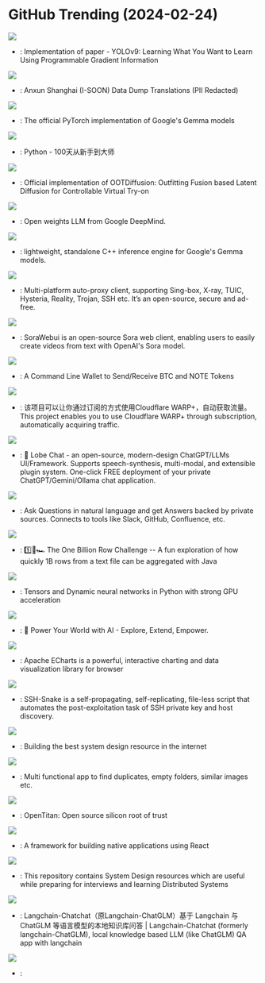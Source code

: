 # GitHub Trending (2024-02-24)

![](https://img.shields.io/badge/Python-New%20352-green?style=flat-square&logo=appveyor)
- [](https://github.comundefined): Implementation of paper - YOLOv9: Learning What You Want to Learn Using Programmable Gradient Information

![](https://img.shields.io/badge/none-New%2092-green?style=flat-square&logo=appveyor)
- [](https://github.comundefined): Anxun Shanghai (I-SOON) Data Dump Translations (PII Redacted)

![](https://img.shields.io/badge/Python-New%201-green?style=flat-square&logo=appveyor)
- [](https://github.comundefined): The official PyTorch implementation of Google's Gemma models

![](https://img.shields.io/badge/Python-New%20212-green?style=flat-square&logo=appveyor)
- [](https://github.comundefined): Python - 100天从新手到大师

![](https://img.shields.io/badge/Python-New%20238-green?style=flat-square&logo=appveyor)
- [](https://github.comundefined): Official implementation of OOTDiffusion: Outfitting Fusion based Latent Diffusion for Controllable Virtual Try-on

![](https://img.shields.io/badge/Jupyter%20Notebook-New%20274-green?style=flat-square&logo=appveyor)
- [](https://github.comundefined): Open weights LLM from Google DeepMind.

![](https://img.shields.io/badge/C%2B%2B-New%201-green?style=flat-square&logo=appveyor)
- [](https://github.comundefined): lightweight, standalone C++ inference engine for Google's Gemma models.

![](https://img.shields.io/badge/Dart-New%2061-green?style=flat-square&logo=appveyor)
- [](https://github.comundefined): Multi-platform auto-proxy client, supporting Sing-box, X-ray, TUIC, Hysteria, Reality, Trojan, SSH etc. It’s an open-source, secure and ad-free.

![](https://img.shields.io/badge/TypeScript-New%20365-green?style=flat-square&logo=appveyor)
- [](https://github.comundefined): SoraWebui is an open-source Sora web client, enabling users to easily create videos from text with OpenAI's Sora model.

![](https://img.shields.io/badge/TypeScript-New%203-green?style=flat-square&logo=appveyor)
- [](https://github.comundefined): A Command Line Wallet to Send/Receive BTC and NOTE Tokens

![](https://img.shields.io/badge/Python-New%20218-green?style=flat-square&logo=appveyor)
- [](https://github.comundefined): 该项目可以让你通过订阅的方式使用Cloudflare WARP+，自动获取流量。This project enables you to use Cloudflare WARP+ through subscription, automatically acquiring traffic.

![](https://img.shields.io/badge/TypeScript-New%20342-green?style=flat-square&logo=appveyor)
- [](https://github.comundefined): 🤯 Lobe Chat - an open-source, modern-design ChatGPT/LLMs UI/Framework. Supports speech-synthesis, multi-modal, and extensible plugin system. One-click FREE deployment of your private ChatGPT/Gemini/Ollama chat application.

![](https://img.shields.io/badge/Python-New%20114-green?style=flat-square&logo=appveyor)
- [](https://github.comundefined): Ask Questions in natural language and get Answers backed by private sources. Connects to tools like Slack, GitHub, Confluence, etc.

![](https://img.shields.io/badge/Java-New%2016-green?style=flat-square&logo=appveyor)
- [](https://github.comundefined): 1️⃣🐝🏎️ The One Billion Row Challenge -- A fun exploration of how quickly 1B rows from a text file can be aggregated with Java

![](https://img.shields.io/badge/Python-New%20107-green?style=flat-square&logo=appveyor)
- [](https://github.comundefined): Tensors and Dynamic neural networks in Python with strong GPU acceleration

![](https://img.shields.io/badge/JavaScript-New%20155-green?style=flat-square&logo=appveyor)
- [](https://github.comundefined): 🚀 Power Your World with AI - Explore, Extend, Empower.

![](https://img.shields.io/badge/TypeScript-New%2030-green?style=flat-square&logo=appveyor)
- [](https://github.comundefined): Apache ECharts is a powerful, interactive charting and data visualization library for browser

![](https://img.shields.io/badge/Shell-New%20103-green?style=flat-square&logo=appveyor)
- [](https://github.comundefined): SSH-Snake is a self-propagating, self-replicating, file-less script that automates the post-exploitation task of SSH private key and host discovery.

![](https://img.shields.io/badge/none-New%20722-green?style=flat-square&logo=appveyor)
- [](https://github.comundefined): Building the best system design resource in the internet

![](https://img.shields.io/badge/Rust-New%2094-green?style=flat-square&logo=appveyor)
- [](https://github.comundefined): Multi functional app to find duplicates, empty folders, similar images etc.

![](https://img.shields.io/badge/SystemVerilog-New%2047-green?style=flat-square&logo=appveyor)
- [](https://github.comundefined): OpenTitan: Open source silicon root of trust

![](https://img.shields.io/badge/C%2B%2B-New%20104-green?style=flat-square&logo=appveyor)
- [](https://github.comundefined): A framework for building native applications using React

![](https://img.shields.io/badge/none-New%2073-green?style=flat-square&logo=appveyor)
- [](https://github.comundefined): This repository contains System Design resources which are useful while preparing for interviews and learning Distributed Systems

![](https://img.shields.io/badge/Python-New%2042-green?style=flat-square&logo=appveyor)
- [](https://github.comundefined): Langchain-Chatchat（原Langchain-ChatGLM）基于 Langchain 与 ChatGLM 等语言模型的本地知识库问答 | Langchain-Chatchat (formerly langchain-ChatGLM), local knowledge based LLM (like ChatGLM) QA app with langchain

![](https://img.shields.io/badge/none-New%2063-green?style=flat-square&logo=appveyor)
- [](https://github.comundefined): 

